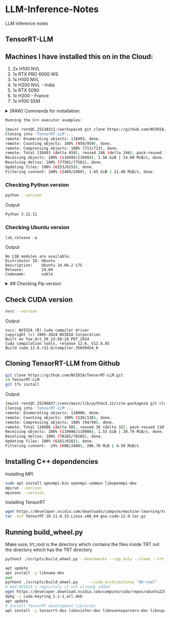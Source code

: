 # LLM-Inference-Notes
LLM inference notes

## TensorRT-LLM

## Machines I have installed this on in the Cloud:
1. 2x H100 NVL
2. 1x RTX PRO 6000 WS
3. 1x H100 NVL
4. 1x H200 NVL - India
5. 1x RTX 5090
6. 1x H200 - France
7. 1x H100 SXM
 
<details>
  <summary>[RAW] Commands for installation:</summary>
  
  ```bash
  # Commands for installation:
  pip3 install torch==2.7.1 torchvision torchaudio --index-url https://download.pytorch.org/whl/cu128
  sudo apt-get -y install libopenmpi-dev
  # Activated conda/uv virtual environment at /venv/main
  (main) root@C.25238311:/workspace$ python --version
  # Python 3.12.11
  (main) root@C.25238311:/workspace$ pip3 --version
  # pip 25.1.1 from /venv/main/lib/python3.12/site-packages/pip (python 3.12)
  (main) root@C.25238311:/workspace$ pip3 install tensorrt-llm --extra-index-url https://pypi.nvidia.com/
  ```

</details>


```bash
Running the C++ executor examples:

(main) root@C.25238311:/workspace$ git clone https://github.com/NVIDIA/TensorRT-LLM.git
Cloning into 'TensorRT-LLM'...
remote: Enumerating objects: 110493, done.
remote: Counting objects: 100% (959/959), done.
remote: Compressing objects: 100% (713/713), done.
remote: Total 110493 (delta 659), reused 246 (delta 246), pack-reused 109534 (from 4)
Receiving objects: 100% (110493/110493), 1.56 GiB | 14.60 MiB/s, done.
Resolving deltas: 100% (77561/77561), done.
Updating files: 100% (6153/6153), done.
Filtering content: 100% (2409/2409), 1.65 GiB | 21.40 MiB/s, done.

```

### Checking Python version
```bash
python --version
```
Output
```bash
Python 3.12.11
```
### Checking Ubuntu version
```
lsb_release -a
```
Output
```
No LSB modules are available.
Distributor ID: Ubuntu
Description:    Ubuntu 24.04.2 LTS
Release:        24.04
Codename:       noble
```

<details>
  <summary>## Checking Pip version</summary>
  
  ```bash
   pip3 --version
   ```
   Output
   ```bash
   pip 25.1.1 from /venv/main/lib/python3.12/site-packages/pip (python 3.12)
   ```
   
   ## Pip installing TensorRT-LLM – Not required if install C++ libraries, takes 15 mins
   ```bash
   pip3 install tensorrt-llm --extra-index-url https://pypi.nvidia.com/
   ```
   Output
   ```bash
   Looking in indexes: https://pypi.org/simple, https://pypi.nvidia.com/
   Collecting tensorrt-llm
     Downloading https://pypi.nvidia.com/tensorrt-llm/tensorrt_llm-0.21.0-cp312-cp312-linux_x86_64.whl (3932.9 MB)
        ━╺━━━━━━━━━━━━━━━━━━━━━━━━━━━━━━━━━━━━━━ 0.1/3.9 GB 15.5 MB/s eta 0:04:07
  ```
</details>

## Check CUDA version
```bash
nvcc --version
```
Output
```
nvcc: NVIDIA (R) Cuda compiler driver
Copyright (c) 2005-2024 NVIDIA Corporation
Built on Tue_Oct_29_23:50:19_PDT_2024
Cuda compilation tools, release 12.6, V12.6.85
Build cuda_12.6.r12.6/compiler.35059454_0
```

## Cloning TensorRT-LLM from Github
```bash
git clone https://github.com/NVIDIA/TensorRT-LLM.git
cd TensorRT-LLM
git lfs install
```
Output
```bash
(main) root@C.25296837:/venv/main/lib/python3.12/site-packages$ git clone https://github.com/NVIDIA/TensorRT-LLM.git
Cloning into 'TensorRT-LLM'...
remote: Enumerating objects: 110906, done.
remote: Counting objects: 100% (126/126), done.
remote: Compressing objects: 100% (94/94), done.
remote: Total 110906 (delta 58), reused 36 (delta 32), pack-reused 110780 (from 2)
Receiving objects: 100% (110906/110906), 1.55 GiB | 20.79 MiB/s, done.
Resolving deltas: 100% (78265/78265), done.
Updating files: 100% (6161/6161), done.
Filtering content:  24% (600/2409), 206.70 MiB | 4.59 MiB/s
```

## Installing C++ dependencies
Installing MPI
```bash
sudo apt install openmpi-bin openmpi-common libopenmpi-dev
mpirun --version
mpiexec --version
```
Installing TensorRT
```bash
wget https://developer.nvidia.com/downloads/compute/machine-learning/tensorrt/10.11.0/tars/TensorRT-10.11.0.33.Linux.x86_64-gnu.cuda-12.9.tar.gz
tar -xvf TensorRT-10.11.0.33.Linux.x86_64-gnu.cuda-12.9.tar.gz
```

## Running build_wheel.py
Make sure, trt_root is the directory which contains the files inside TRT not the directory which has the TRT directory
```bash
python3 ./scripts/build_wheel.py --benchmarks --cpp_only --clean --trt_root=/workspace/TensorRT-LLM/TensorRT-10.11.0.33
```

```bash
apt update
apt install -y libnuma-dev
pwd
python3 ./scripts/build_wheel.py     --cuda_architectures "90-real"     --benchmarks     --cpp_only     --clean
# Add NVIDIA's repository if not already added
wget https://developer.download.nvidia.com/compute/cuda/repos/ubuntu2204/x86_64/cuda-keyring_1.1-1_all.deb
dpkg -i cuda-keyring_1.1-1_all.deb
apt update
# Install TensorRT development libraries
apt install -y tensorrt-dev libnvinfer-dev libnvonnxparsers-dev libnvparsers-dev

```
